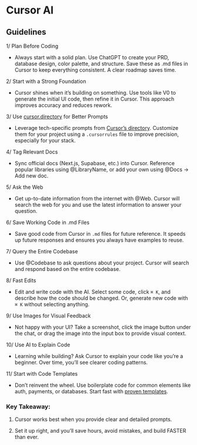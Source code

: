 # Cursor AI

## Guidelines

1/ Plan Before Coding

- Always start with a solid plan. Use ChatGPT to create your PRD, database design, color palette, and structure. Save these as .md files in Cursor to keep everything consistent. A clear roadmap saves time.

2/ Start with a Strong Foundation

- Cursor shines when it’s building on something. Use tools like V0 to generate the initial UI code, then refine it in Cursor. This approach improves accuracy and reduces rework.

3/ Use [cursor.directory](https://github.com/pontusab/cursor.directory) for Better Prompts

- Leverage tech-specific prompts from [Cursor’s directory](https://cursor.directory/). Customize them for your project using a `.cursorrules` file to improve precision, especially for your stack.

4/ Tag Relevant Docs

- Sync official docs (Next.js, Supabase, etc.) into Cursor. Reference popular libraries using @LibraryName, or add your own using @Docs → Add new doc.

5/ Ask the Web

-	Get up-to-date information from the internet with @Web. Cursor will search the web for you and use the latest information to answer your question.

6/ Save Working Code in .md Files

- Save good code from Cursor in `.md` files for future reference. It speeds up future responses and ensures you always have examples to reuse.

7/ Query the Entire Codebase

- Use @Codebase to ask questions about your project. Cursor will search and respond based on the entire codebase.

8/ Fast Edits

- Edit and write code with the AI. Select some code, click `⌘ K`, and describe how the code should be changed. Or, generate new code with `⌘ K` without selecting anything.

9/ Use Images for Visual Feedback

- Not happy with your UI? Take a screenshot, click the image button under the chat, or drag the image into the input box to provide visual context.

10/ Use AI to Explain Code

- Learning while building? Ask Cursor to explain your code like you’re a beginner. Over time, you’ll see clearer coding patterns.

11/ Start with Code Templates

- Don’t reinvent the wheel. Use boilerplate code for common elements like auth, payments, or databases. Start fast with [proven templates](https://vercel.com/templates/next.js).

### Key Takeaway:

1. Cursor works best when you provide clear and detailed prompts.

2. Set it up right, and you’ll save hours, avoid mistakes, and build FASTER than ever.


